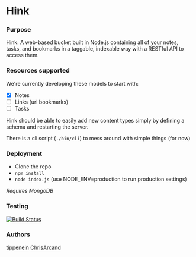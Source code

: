 Hink
====

### Purpose  
Hink: A web-based bucket built in Node.js containing all of your notes, tasks, and bookmarks in a taggable, indexable way with a RESTful API to access them.

### Resources supported  
We're currently developing these models to start with:

- [X] Notes
- [ ] Links (url bookmarks)
- [ ] Tasks

Hink should be able to easily add new content types simply by defining a schema
and restarting the server.

There is a cli script (`./bin/cli`) to mess around with simple things (for now)

### Deployment

- Clone the repo
- `npm install`
- `node index.js` (use NODE_ENV=production to run production settings)

*Requires MongoDB*

### Testing  
[![Build Status](https://travis-ci.org/tippenein/hink.png?branch=master)](https://travis-ci.org/tippenein/hink)

### Authors
[tippenein](https://github.com/tippenein)
[ChrisArcand](https://github.com/ChrisArcand)
